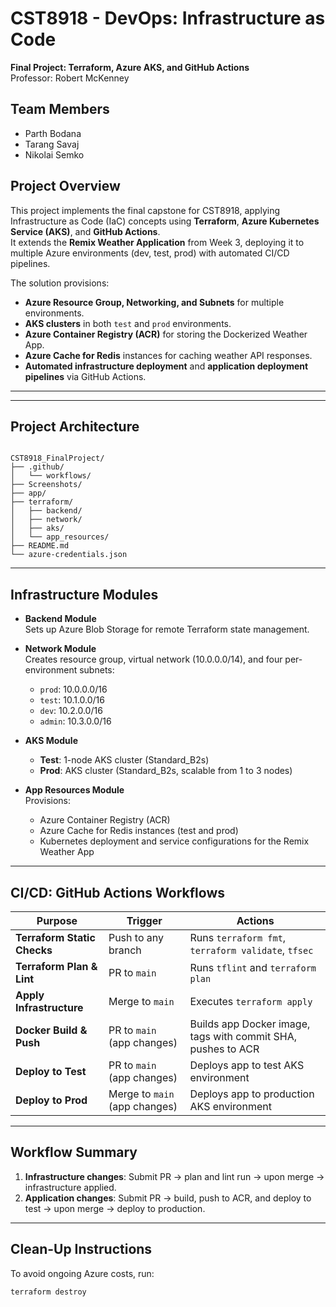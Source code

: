 # CST8918 - DevOps: Infrastructure as Code  
**Final Project: Terraform, Azure AKS, and GitHub Actions**  
Professor: Robert McKenney  


##  Team Members
- Parth Bodana
- Tarang Savaj
- Nikolai Semko

##  Project Overview
This project implements the final capstone for CST8918, applying Infrastructure as Code (IaC) concepts using **Terraform**, **Azure Kubernetes Service (AKS)**, and **GitHub Actions**.  
It extends the **Remix Weather Application** from Week 3, deploying it to multiple Azure environments (dev, test, prod) with automated CI/CD pipelines.  



The solution provisions:
- **Azure Resource Group, Networking, and Subnets** for multiple environments.
- **AKS clusters** in both `test` and `prod` environments.
- **Azure Container Registry (ACR)** for storing the Dockerized Weather App.
- **Azure Cache for Redis** instances for caching weather API responses.
- **Automated infrastructure deployment** and **application deployment pipelines** via GitHub Actions.

---

---

##  Project Architecture

```

CST8918_FinalProject/
├── .github/
│   └── workflows/           
├── Screenshots/             
├── app/                     
├── terraform/
│   ├── backend/            
│   ├── network/           
│   ├── aks/                 
│   └── app_resources/      
├── README.md                
└── azure-credentials.json   
```

---

##  Infrastructure Modules
- **Backend Module**  
  Sets up Azure Blob Storage for remote Terraform state management.

- **Network Module**  
  Creates resource group, virtual network (10.0.0.0/14), and four per-environment subnets:
  - `prod`: 10.0.0.0/16  
  - `test`: 10.1.0.0/16  
  - `dev`: 10.2.0.0/16  
  - `admin`: 10.3.0.0/16  

- **AKS Module**  
  - **Test**: 1-node AKS cluster (Standard_B2s)
  - **Prod**: AKS cluster (Standard_B2s, scalable from 1 to 3 nodes)

- **App Resources Module**  
  Provisions:
  - Azure Container Registry (ACR)
  - Azure Cache for Redis instances (test and prod)
  - Kubernetes deployment and service configurations for the Remix Weather App

---

##  CI/CD: GitHub Actions Workflows
| Purpose | Trigger | Actions |
|---------|---------|---------|
| **Terraform Static Checks** | Push to any branch | Runs `terraform fmt`, `terraform validate`, `tfsec` |
| **Terraform Plan & Lint** | PR to `main` | Runs `tflint` and `terraform plan` |
| **Apply Infrastructure** | Merge to `main` | Executes `terraform apply` |
| **Docker Build & Push** | PR to `main` (app changes) | Builds app Docker image, tags with commit SHA, pushes to ACR |
| **Deploy to Test** | PR to `main` (app changes) | Deploys app to test AKS environment |
| **Deploy to Prod** | Merge to `main` (app changes) | Deploys app to production AKS environment |

---

##  Workflow Summary
1. **Infrastructure changes**: Submit PR → plan and lint run → upon merge → infrastructure applied.
2. **Application changes**: Submit PR → build, push to ACR, and deploy to test → upon merge → deploy to production.

---


##  Clean-Up Instructions
To avoid ongoing Azure costs, run:
```bash
terraform destroy
